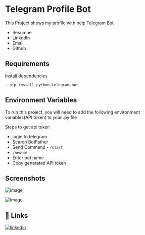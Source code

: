
# Telegram Profile Bot

This Project shows my profile with help Telegram Bot

- Resumne
- LinkedIn
- Email
- Github

## Requirements

Install dependencies

```- pip install python-telegram-bot ```


## Environment Variables

To run this project, you will need to add the following environment variables(API token) to your .py file

Steps to get api token

- login to telegram
- Search BotFather
- Send Command - ``/start ``
- ``/newbot``
- Enter bot name
- Copy generated API token

## Screenshots

![image](https://user-images.githubusercontent.com/72349640/209065847-12050ab7-3585-4452-a336-f42cbd66a983.png)

![image](https://user-images.githubusercontent.com/72349640/209066192-be852e05-3547-401e-b036-f240dfa6933a.png)





## 🔗 Links
[![linkedin](https://img.shields.io/badge/linkedin-0A66C2?style=for-the-badge&logo=linkedin&logoColor=white)](https://www.linkedin.com/in/arpitya-singh-239457215/)

